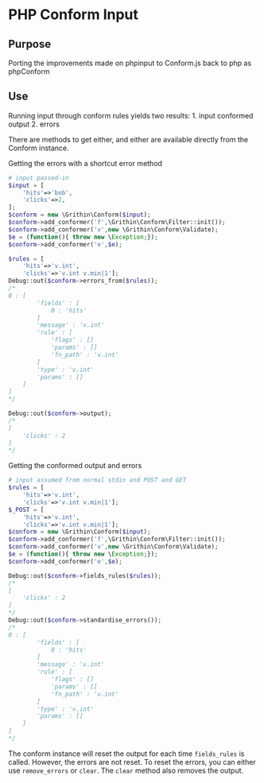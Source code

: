 # PHP Conform Input

## Purpose

Porting the improvements made on phpinput to Conform.js back to php as phpConform

## Use
Running input through conform rules yields two results: 1. input conformed output 2. errors

There are methods to get either, and either are available directly from the Conform instance.

Getting the errors with a shortcut error method
```php
# input passed-in
$input = [
	'hits'=>'bob',
	'clicks'=>2,
];
$conform = new \Grithin\Conform($input);
$conform->add_conformer('f',\Grithin\Conform\Filter::init());
$conform->add_conformer('v',new \Grithin\Conform\Validate);
$e = (function(){ throw new \Exception;});
$conform->add_conformer('e',$e);

$rules = [
	'hits'=>'v.int',
	'clicks'=>'v.int v.min|1'];
Debug::out($conform->errors_from($rules));
/*
0 : [
		'fields' : [
			0 : 'hits'
		]
		'message' : 'v.int'
		'rule' : [
			'flags' : []
			'params' : []
			'fn_path' : 'v.int'
		]
		'type' : 'v.int'
		'params' : []
	]
]
*/

Debug::out($conform->output);
/*
[
	'clicks' : 2
]
*/

```

Getting the conformed output and errors
```php
# input assumed from normal stdin and POST and GET
$rules = [
	'hits'=>'v.int',
	'clicks'=>'v.int v.min|1'];
$_POST = [
	'hits'=>'v.int',
	'clicks'=>'v.int v.min|1'];
$conform = new \Grithin\Conform($input);
$conform->add_conformer('f',\Grithin\Conform\Filter::init());
$conform->add_conformer('v',new \Grithin\Conform\Validate);
$e = (function(){ throw new \Exception;});
$conform->add_conformer('e',$e);

Debug::out($conform->fields_rules($rules));
/*
[
	'clicks' : 2
]
*/
Debug::out($conform->standardise_errors());
/*
0 : [
		'fields' : [
			0 : 'hits'
		]
		'message' : 'v.int'
		'rule' : [
			'flags' : []
			'params' : []
			'fn_path' : 'v.int'
		]
		'type' : 'v.int'
		'params' : []
	]
]
*/
```

The conform instance will reset the output for each time `fields_rules` is called.  However, the errors are not reset.  To reset the errors, you can either use `remove_errors` or `clear`.  The `clear` method also removes the output.